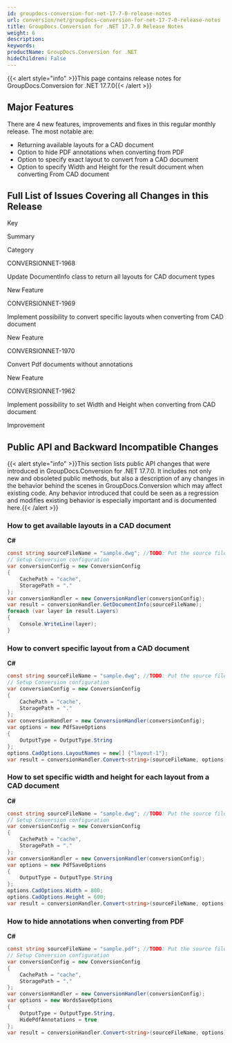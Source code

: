 ```yaml
---
id: groupdocs-conversion-for-net-17-7-0-release-notes
url: conversion/net/groupdocs-conversion-for-net-17-7-0-release-notes
title: GroupDocs.Conversion for .NET 17.7.0 Release Notes
weight: 6
description: 
keywords: 
productName: GroupDocs.Conversion for .NET
hideChildren: False
---
```

{{< alert style="info" >}}This page contains release notes for GroupDocs.Conversion for .NET 17.7.0{{< /alert >}}

## Major Features

There are 4 new features, improvements and fixes in this regular monthly release. The most notable are:

*   Returning available layouts for a CAD document
*   Option to hide PDF annotations when converting from PDF
*   Option to specify exact layout to convert from a CAD document
*   Option to specify Width and Height for the result document when converting From CAD document  
      
    

## Full List of Issues Covering all Changes in this Release

Key

Summary

Category

CONVERSIONNET-1968

Update DocumentInfo class to return all layouts for CAD document types

New Feature

CONVERSIONNET-1969

Implement possibility to convert specific layouts when converting from CAD document

New Feature

CONVERSIONNET-1970

Convert Pdf documents without annotations

New Feature

CONVERSIONNET-1962

Implement possibility to set Width and Height when converting from CAD document

Improvement

## Public API and Backward Incompatible Changes

{{< alert style="info" >}}This section lists public API changes that were introduced in GroupDocs.Conversion for .NET 17.7.0. It includes not only new and obsoleted public methods, but also a description of any changes in the behavior behind the scenes in GroupDocs.Conversion which may affect existing code. Any behavior introduced that could be seen as a regression and modifies existing behavior is especially important and is documented here.{{< /alert >}}

### How to get available layouts in a CAD document

**C#**

```csharp
const string sourceFileName = "sample.dwg"; //TODO: Put the source filename here
// Setup Conversion configuration
var conversionConfig = new ConversionConfig
{
    CachePath = "cache",
    StoragePath = "."
};
var conversionHandler = new ConversionHandler(conversionConfig);
var result = conversionHandler.GetDocumentInfo(sourceFileName);
foreach (var layer in result.Layers)
{
    Console.WriteLine(layer);
}
```

### How to convert specific layout from a CAD document

**C#**

```csharp
const string sourceFileName = "sample.dwg"; //TODO: Put the source filename here
// Setup Conversion configuration
var conversionConfig = new ConversionConfig
{
    CachePath = "cache",
    StoragePath = "."
};
var conversionHandler = new ConversionHandler(conversionConfig);
var options = new PdfSaveOptions
{
    OutputType = OutputType.String
};
options.CadOptions.LayoutNames = new[] {"layout-1"};
var result = conversionHandler.Convert<string>(sourceFileName, options);
```

### How to set specific width and height for each layout from a CAD document

**C#**

```csharp
const string sourceFileName = "sample.dwg"; //TODO: Put the source filename here
// Setup Conversion configuration
var conversionConfig = new ConversionConfig
{
    CachePath = "cache",
    StoragePath = "."
};
var conversionHandler = new ConversionHandler(conversionConfig);
var options = new PdfSaveOptions
{
    OutputType = OutputType.String
};
options.CadOptions.Width = 800;
options.CadOptions.Height = 600;
var result = conversionHandler.Convert<string>(sourceFileName, options);
```

### How to hide annotations when converting from PDF

**C#**

```csharp
const string sourceFileName = "sample.pdf"; //TODO: Put the source filename here
// Setup Conversion configuration
var conversionConfig = new ConversionConfig
{
    CachePath = "cache",
    StoragePath = "."
};
var conversionHandler = new ConversionHandler(conversionConfig);
var options = new WordsSaveOptions
{
    OutputType = OutputType.String,
    HidePdfAnnotations = true
};
var result = conversionHandler.Convert<string>(sourceFileName, options);
```
